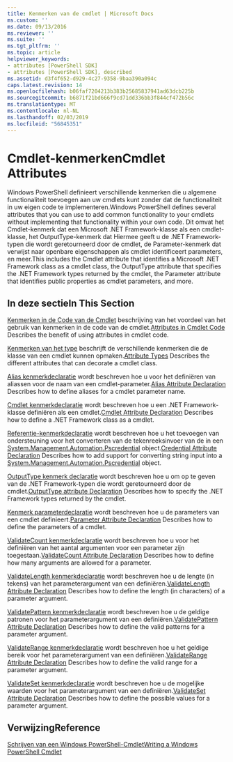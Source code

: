 ```yaml
---
title: Kenmerken van de cmdlet | Microsoft Docs
ms.custom: ''
ms.date: 09/13/2016
ms.reviewer: ''
ms.suite: ''
ms.tgt_pltfrm: ''
ms.topic: article
helpviewer_keywords:
- attributes [PowerShell SDK]
- attributes [PowerShell SDK], described
ms.assetid: d3f4f652-d929-4c27-9358-9baa390a094c
caps.latest.revision: 14
ms.openlocfilehash: b06faf7204213b383b25685837941ad63dcb225b
ms.sourcegitcommit: b6871f21bd666f9cd71dd336bb3f844cf472b56c
ms.translationtype: MT
ms.contentlocale: nl-NL
ms.lasthandoff: 02/03/2019
ms.locfileid: "56845351"
---
```

# <a name="cmdlet-attributes"></a><span data-ttu-id="f43dd-102">Cmdlet-kenmerken</span><span class="sxs-lookup"><span data-stu-id="f43dd-102">Cmdlet Attributes</span></span>

<span data-ttu-id="f43dd-103">Windows PowerShell definieert verschillende kenmerken die u algemene functionaliteit toevoegen aan uw cmdlets kunt zonder dat de functionaliteit in uw eigen code te implementeren.</span><span class="sxs-lookup"><span data-stu-id="f43dd-103">Windows PowerShell defines several attributes that you can use to add common functionality to your cmdlets without implementing that functionality within your own code.</span></span> <span data-ttu-id="f43dd-104">Dit omvat het Cmdlet-kenmerk dat een Microsoft .NET Framework-klasse als een cmdlet-klasse, het OutputType-kenmerk dat Hiermee geeft u de .NET Framework-typen die wordt geretourneerd door de cmdlet, de Parameter-kenmerk dat verwijst naar openbare eigenschappen als cmdlet identificeert parameters, en meer.</span><span class="sxs-lookup"><span data-stu-id="f43dd-104">This includes the Cmdlet attribute that identifies a Microsoft .NET Framework class as a cmdlet class, the OutputType attribute that specifies the .NET Framework types returned by the cmdlet, the Parameter attribute that identifies public properties as cmdlet parameters, and more.</span></span>

## <a name="in-this-section"></a><span data-ttu-id="f43dd-105">In deze sectie</span><span class="sxs-lookup"><span data-stu-id="f43dd-105">In This Section</span></span>

<span data-ttu-id="f43dd-106">[Kenmerken in de Code van de Cmdlet](./attributes-in-cmdlet-code.md) beschrijving van het voordeel van het gebruik van kenmerken in de code van de cmdlet.</span><span class="sxs-lookup"><span data-stu-id="f43dd-106">[Attributes in Cmdlet Code](./attributes-in-cmdlet-code.md) Describes the benefit of using attributes in cmdlet code.</span></span>

<span data-ttu-id="f43dd-107">[Kenmerken van het type](./attribute-types.md) beschrijft de verschillende kenmerken die de klasse van een cmdlet kunnen opmaken.</span><span class="sxs-lookup"><span data-stu-id="f43dd-107">[Attribute Types](./attribute-types.md) Describes the different attributes that can decorate a cmdlet class.</span></span>

<span data-ttu-id="f43dd-108">[Alias kenmerkdeclaratie](./alias-attribute-declaration.md) wordt beschreven hoe u voor het definiëren van aliassen voor de naam van een cmdlet-parameter.</span><span class="sxs-lookup"><span data-stu-id="f43dd-108">[Alias Attribute Declaration](./alias-attribute-declaration.md) Describes how to define aliases for a cmdlet parameter name.</span></span>

<span data-ttu-id="f43dd-109">[Cmdlet kenmerkdeclaratie](./cmdlet-attribute-declaration.md) wordt beschreven hoe u een .NET Framework-klasse definiëren als een cmdlet.</span><span class="sxs-lookup"><span data-stu-id="f43dd-109">[Cmdlet Attribute Declaration](./cmdlet-attribute-declaration.md) Describes how to define a .NET Framework class as a cmdlet.</span></span>

<span data-ttu-id="f43dd-110">[Referentie-kenmerkdeclaratie](./credential-attribute-declaration.md) wordt beschreven hoe u het toevoegen van ondersteuning voor het converteren van de tekenreeksinvoer van de in een [System.Management.Automation.Pscredential](/dotnet/api/System.Management.Automation.PSCredential) object.</span><span class="sxs-lookup"><span data-stu-id="f43dd-110">[Credential Attribute Declaration](./credential-attribute-declaration.md) Describes how to add support for converting string input into a [System.Management.Automation.Pscredential](/dotnet/api/System.Management.Automation.PSCredential) object.</span></span>

<span data-ttu-id="f43dd-111">[OutputType kenmerk declaratie](./outputtype-attribute-declaration.md) wordt beschreven hoe u om op te geven van de .NET Framework-typen die wordt geretourneerd door de cmdlet.</span><span class="sxs-lookup"><span data-stu-id="f43dd-111">[OutputType attribute Declaration](./outputtype-attribute-declaration.md) Describes how to specify the .NET Framework types returned by the cmdlet.</span></span>

<span data-ttu-id="f43dd-112">[Kenmerk parameterdeclaratie](./parameter-attribute-declaration.md) wordt beschreven hoe u de parameters van een cmdlet definieert.</span><span class="sxs-lookup"><span data-stu-id="f43dd-112">[Parameter Attribute Declaration](./parameter-attribute-declaration.md) Describes how to define the parameters of a cmdlet.</span></span>

<span data-ttu-id="f43dd-113">[ValidateCount kenmerkdeclaratie](./validatecount-attribute-declaration.md) wordt beschreven hoe u voor het definiëren van het aantal argumenten voor een parameter zijn toegestaan.</span><span class="sxs-lookup"><span data-stu-id="f43dd-113">[ValidateCount Attribute Declaration](./validatecount-attribute-declaration.md) Describes how to define how many arguments are allowed for a parameter.</span></span>

<span data-ttu-id="f43dd-114">[ValidateLength kenmerkdeclaratie](./validatelength-attribute-declaration.md) wordt beschreven hoe u de lengte (in tekens) van het parameterargument van een definiëren.</span><span class="sxs-lookup"><span data-stu-id="f43dd-114">[ValidateLength Attribute Declaration](./validatelength-attribute-declaration.md) Describes how to define the length (in characters) of a parameter argument.</span></span>

<span data-ttu-id="f43dd-115">[ValidatePattern kenmerkdeclaratie](./validatepattern-attribute-declaration.md) wordt beschreven hoe u de geldige patronen voor het parameterargument van een definiëren.</span><span class="sxs-lookup"><span data-stu-id="f43dd-115">[ValidatePattern Attribute Declaration](./validatepattern-attribute-declaration.md) Describes how to define the valid patterns for a parameter argument.</span></span>

<span data-ttu-id="f43dd-116">[ValidateRange kenmerkdeclaratie](./validaterange-attribute-declaration.md) wordt beschreven hoe u het geldige bereik voor het parameterargument van een definiëren.</span><span class="sxs-lookup"><span data-stu-id="f43dd-116">[ValidateRange Attribute Declaration](./validaterange-attribute-declaration.md) Describes how to define the valid range for a parameter argument.</span></span>

<span data-ttu-id="f43dd-117">[ValidateSet kenmerkdeclaratie](./validateset-attribute-declaration.md) wordt beschreven hoe u de mogelijke waarden voor het parameterargument van een definiëren.</span><span class="sxs-lookup"><span data-stu-id="f43dd-117">[ValidateSet Attribute Declaration](./validateset-attribute-declaration.md) Describes how to define the possible values for a parameter argument.</span></span>

## <a name="reference"></a><span data-ttu-id="f43dd-118">Verwijzing</span><span class="sxs-lookup"><span data-stu-id="f43dd-118">Reference</span></span>

[<span data-ttu-id="f43dd-119">Schrijven van een Windows PowerShell-Cmdlet</span><span class="sxs-lookup"><span data-stu-id="f43dd-119">Writing a Windows PowerShell Cmdlet</span></span>](./writing-a-windows-powershell-cmdlet.md)
